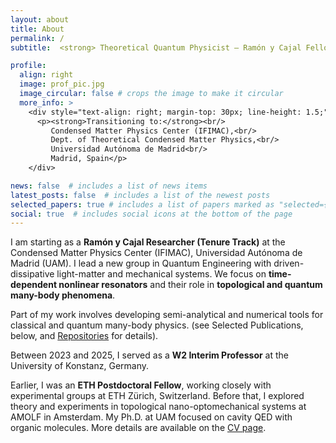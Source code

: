 ```yaml
---
layout: about
title: About
permalink: /
subtitle:  <strong> Theoretical Quantum Physicist – Ramón y Cajal Fellow (Tenure Track)

profile:
  align: right
  image: prof_pic.jpg
  image_circular: false # crops the image to make it circular
  more_info: >
    <div style="text-align: right; margin-top: 30px; line-height: 1.5;">
      <p><strong>Transitioning to:</strong><br/>
         Condensed Matter Physics Center (IFIMAC),<br/>
         Dept. of Theoretical Condensed Matter Physics,<br/>
         Universidad Autónoma de Madrid<br/>
         Madrid, Spain</p>
    </div>

news: false  # includes a list of news items
latest_posts: false  # includes a list of the newest posts
selected_papers: true # includes a list of papers marked as "selected={true}"
social: true  # includes social icons at the bottom of the page
---
```


<p>I am starting as a <strong>Ramón y Cajal Researcher (Tenure Track)</strong> at the Condensed Matter Physics Center (IFIMAC), Universidad Autónoma de Madrid (UAM). I lead a new group in Quantum Engineering with driven-dissipative light-matter and mechanical systems. We focus on <strong>time-dependent nonlinear resonators</strong> and their role in <strong>topological and quantum many-body phenomena</strong>.</p>

<p>Part of my work involves developing semi-analytical and numerical tools for classical and quantum many-body physics. (see Selected Publications, below, and <a href="https://jdelpino.github.io/repositories/" target="_blank">Repositories</a> for details).</p>

<p>Between 2023 and 2025, I served as a <strong>W2 Interim Professor</strong> at the University of Konstanz, Germany.</p>

<p>Earlier, I was an <strong>ETH Postdoctoral Fellow</strong>, working closely with experimental groups at ETH Zürich, Switzerland. Before that, I explored theory and experiments in topological nano-optomechanical systems at AMOLF in Amsterdam. My Ph.D. at UAM focused on cavity QED with organic molecules. More details are available on the <a href="https://jdelpino.github.io/cv/" target="_blank">CV page</a>.</p>

